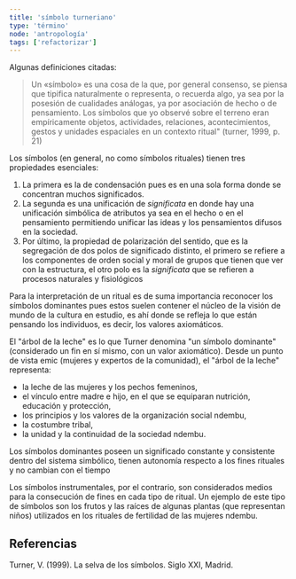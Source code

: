 ```yaml
---
title: 'símbolo turneriano'
type: 'término'
node: 'antropología'
tags: ['refactorizar']
---
```


Algunas definiciones citadas:

>Un «símbolo» es una cosa de la que, por general consenso, se piensa que  tipifica naturalmente o representa, o recuerda algo, ya sea por la  posesión de cualidades análogas, ya por asociación de hecho o de  pensamiento. Los símbolos que yo observé sobre el terreno eran  empíricamente objetos, actividades, relaciones, acontecimientos, gestos y unidades espaciales en un contexto ritual" (turner, 1999, p. 21)

Los símbolos (en general, no como símbolos rituales) tienen tres propiedades esenciales: 

1. La primera es la de condensación pues es en una sola forma donde se concentran muchos significados. 
2. La segunda es una unificación de *significata* en donde hay  una unificación simbólica de atributos ya sea en el hecho o en el  pensamiento permitiendo unificar las ideas y los pensamientos difusos en la sociedad. 
3. Por último, la propiedad de polarización del sentido, que  es la segregación de dos polos de significado distinto, el primero se  refiere a los componentes de orden social y moral de grupos que tienen  que ver con la estructura, el otro polo es la *significata* que se  refieren a procesos naturales y fisiológicos

Para la interpretación de un ritual es de suma importancia reconocer  los símbolos dominantes pues estos suelen contener el núcleo de la  visión de mundo de la cultura en estudio, es ahí donde se refleja lo que están pensando los individuos, es decir, los valores axiomáticos.

El "árbol de la leche" es lo que Turner denomina "un símbolo  dominante" (considerado un fin en sí mismo, con un valor axiomático).  Desde un punto de vista emic (mujeres y expertos de la comunidad), el  "árbol de la leche" representa:

- la leche de las mujeres y los pechos femeninos,
- el vínculo entre madre e hijo, en el que se equiparan nutrición, educación y protección,
- los principios y los valores de la organización social ndembu,
- la costumbre tribal,
- la unidad y la continuidad de la sociedad ndembu.

Los símbolos dominantes poseen un significado constante y consistente dentro del sistema simbólico, tienen autonomía respecto a los fines  rituales y no cambian con el tiempo

Los símbolos instrumentales, por el contrario, son considerados  medios para la consecución de fines en cada tipo de ritual. Un ejemplo  de este tipo de símbolos son los frutos y las raíces de algunas plantas  (que representan niños) utilizados en los rituales de fertilidad de las  mujeres ndembu.

## Referencias 

Turner, V. (1999). La selva de los símbolos. Siglo XXI, Madrid.
